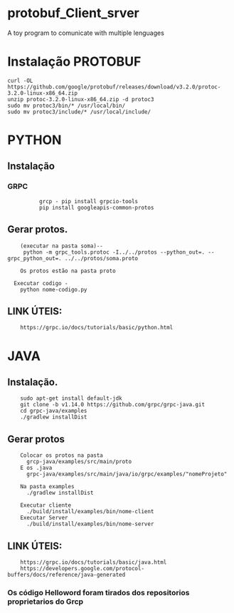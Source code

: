 # protobuf_Client_srver
A toy program to comunicate with multiple lenguages

# Instalação PROTOBUF
    curl -OL https://github.com/google/protobuf/releases/download/v3.2.0/protoc-3.2.0-linux-x86_64.zip
    unzip protoc-3.2.0-linux-x86_64.zip -d protoc3
    sudo mv protoc3/bin/* /usr/local/bin/
    sudo mv protoc3/include/* /usr/local/include/




# PYTHON
##        Instalação
###          GRPC
              grcp - pip install grpcio-tools
              pip install googleapis-common-protos


##      Gerar protos.

        (executar na pasta soma)--
         python -m grpc_tools.protoc -I../../protos --python_out=. --grpc_python_out=. ../../protos/soma.proto

        Os protos estão na pasta proto

      Executar codigo -
        python nome-codigo.py



##      LINK ÚTEIS:
        https://grpc.io/docs/tutorials/basic/python.html



# JAVA
##      Instalação.
        sudo apt-get install default-jdk
        git clone -b v1.14.0 https://github.com/grpc/grpc-java.git
        cd grpc-java/examples
        ./gradlew installDist



##      Gerar protos

        Colocar os protos na pasta
          grcp-java/examples/src/main/proto
        E os .java
          grpc-java/examples/src/main/java/io/grpc/examples/"nomeProjeto"

        Na pasta examples
          ./gradlew installDist

        Executar cliente
          ./build/install/examples/bin/nome-client
        Executar Server
          ./build/install/examples/bin/nome-server



##      LINK ÚTEIS:
        https://grpc.io/docs/tutorials/basic/java.html
        https://developers.google.com/protocol-buffers/docs/reference/java-generated


### Os código Helloword foram tirados dos repositorios proprietarios do Grcp
